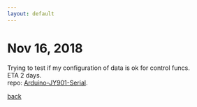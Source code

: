 ```yaml
---
layout: default
---
```


# Nov 16, 2018

Trying to test if my configuration of data is ok for control funcs.  
ETA 2 days.  
repo: [Arduino-JY901-Serial](https://github.com/tic-toc-developer/Arduino-JY901-Serial).

[back](./)
